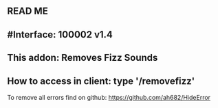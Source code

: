 READ ME
------------------
#Interface: 100002
v1.4
------------------
This addon:
Removes Fizz Sounds
------------------
How to access in client:
type '/removefizz'
------------------
To remove all errors find on github: https://github.com/ah682/HideError

